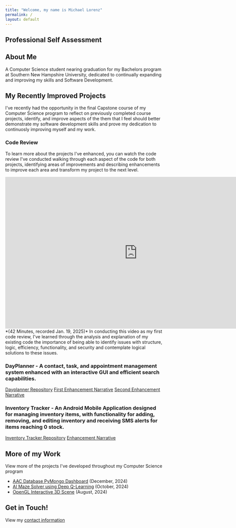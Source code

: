 ```yaml
---
title: "Welcome, my name is Michael Lorenz"
permalink: /
layout: default
---
```

## Professional Self Assessment

## **About Me**
A Computer Science student nearing graduation for my Bachelors program at Southern New Hampshire University, dedicated to continually expanding and improving my skills and Software Development.

## **My Recently Improved Projects**
I've recently had the opportunity in the final Capstone course of my Computer Science program to reflect on previously completed course projects,
identify, and improve aspects of the them that I feel should better demonstrate my software development skills and prove my dedication to continuosly improving myself and my work.

### Code Review
To learn more about the projects I've enhanced, you can watch the code review I've conducted walking through each aspect of the code for both projects, identifying areas of improvements and describing enhancements to improve each area and transform my project to the next level.
<iframe width="835" height="480" src="https://www.youtube.com/embed/MY6DrOzxTb0" title="Code Review - Michael Lorenz" frameborder="0" allow="accelerometer; autoplay; clipboard-write; encrypted-media; gyroscope; picture-in-picture; web-share" referrerpolicy="strict-origin-when-cross-origin" allowfullscreen></iframe>
*(42 Minutes, recorded Jan. 19, 2025)* 
In conducting this video as my first code review, I've learned through the analysis and explanation of my existing code the importance of being able to identify issues with structure, logic, efficiency, functionality, and security and contemplate logical solutions to these issues. 

### DayPlanner - A contact, task, and appointment management system enhanced with an interactive GUI and efficient search capabilities.
[Dayplanner Repository](https://github.com/Halfwitz/DayPlanner)
[First Enhancement Narrative](https://docs.google.com/document/d/1nWkp6XAssium_03cxKIVNcntV_abxZdUVWUNFve6coc/edit?usp=drive_link)
[Second Enhancement Narrative](https://docs.google.com/document/d/1XiGA1cI3U8GF6LZSOhj-rXQay4R1nNbvV-7OncCZVaE/edit?usp=sharing)

### Inventory Tracker - An Android Mobile Application designed for managing inventory items, with functionality for adding, removing, and editing inventory and receiving SMS alerts for items reaching 0 stock.
[Inventory Tracker Repository](https://github.com/Halfwitz/CS360-Inventory-Tracker-Android)
[Enhancement Narrative](https://docs.google.com/document/d/1O3v66INRr9tlwLYJGXr4ErvUq-r3DzebGuD4ET7MbEA/edit?usp=sharing)

## **More of my Work**
View more of the projects I've developed throughout my Computer Science program
* [AAC Database PyMongo Dashboard](https://github.com/Halfwitz/CS340-AAC-Database-Dashboard) (December, 2024)
* [AI Maze Solver using Deep Q-Learning](https://github.com/Halfwitz/CS370-Qlearning-Maze-Pathfinder) (October, 2024)
* [OpenGL Interactive 3D Scene](https://github.com/Halfwitz/CS330-OpenGL-3D-Scene) (August, 2024)

## **Get in Touch!**
View my [contact information](/contact)